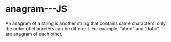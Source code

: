# anagram---JS

An anagram of a string is another string that contains same characters, only the order of characters can be different. For example, “abcd” and “dabc” are anagram of each other.
